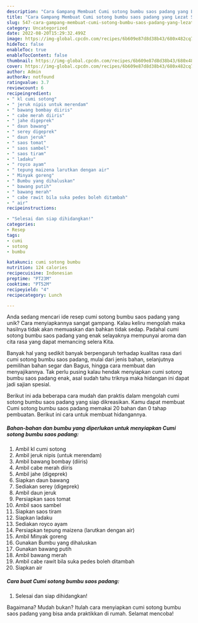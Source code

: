 ```yaml
---
description: "Cara Gampang Membuat Cumi sotong bumbu saos padang yang Lezat Sekali"
title: "Cara Gampang Membuat Cumi sotong bumbu saos padang yang Lezat Sekali"
slug: 547-cara-gampang-membuat-cumi-sotong-bumbu-saos-padang-yang-lezat-sekali
category: Uncategorized
date: 2022-08-20T15:29:32.499Z
image: https://img-global.cpcdn.com/recipes/6b609e87d8d38b43/680x482cq70/cumi-sotong-bumbu-saos-padang-foto-resep-utama.jpg
hideToc: false
enableToc: true
enableTocContent: false
thumbnail: https://img-global.cpcdn.com/recipes/6b609e87d8d38b43/680x482cq70/cumi-sotong-bumbu-saos-padang-foto-resep-utama.jpg
cover: https://img-global.cpcdn.com/recipes/6b609e87d8d38b43/680x482cq70/cumi-sotong-bumbu-saos-padang-foto-resep-utama.jpg
author: Admin
authorAv: notfound
ratingvalue: 3.7
reviewcount: 6
recipeingredient:
- " kl cumi sotong"
- " jeruk nipis untuk merendam"
- " bawang bombay diiris"
- " cabe merah diiris"
- " jahe digeprek"
- " daun bawang"
- " serey digeprek"
- " daun jeruk"
- " saos tomat"
- " saos sambel"
- " saos tiram"
- " ladaku"
- " royco ayam"
- " tepung maizena larutkan dengan air"
- " Minyak goreng"
- " Bumbu yang dihaluskan"
- " bawang putih"
- " bawang merah"
- " cabe rawit bila suka pedes boleh ditambah"
- " air"
recipeinstructions:

- "Selesai dan siap dihidangkan!"
categories:
- Resep
tags:
- cumi
- sotong
- bumbu

katakunci: cumi sotong bumbu 
nutrition: 124 calories
recipecuisine: Indonesian
preptime: "PT23M"
cooktime: "PT52M"
recipeyield: "4"
recipecategory: Lunch

---
```





Anda sedang mencari ide resep cumi sotong bumbu saos padang yang unik? Cara menyiapkannya sangat gampang. Kalau keliru mengolah maka hasilnya tidak akan memuaskan dan bahkan tidak sedap. Padahal cumi sotong bumbu saos padang yang enak selayaknya mempunyai aroma dan cita rasa yang dapat memancing selera Kita.





Banyak hal yang sedikit banyak berpengaruh terhadap kualitas rasa dari cumi sotong bumbu saos padang, mulai dari jenis bahan, selanjutnya pemilihan bahan segar dan Bagus, hingga cara membuat dan menyajikannya. Tak perlu pusing kalau hendak menyiapkan cumi sotong bumbu saos padang enak,      asal sudah tahu triknya maka hidangan ini dapat jadi sajian spesial.





















Berikut ini ada beberapa cara mudah dan praktis dalam mengolah cumi sotong bumbu saos padang yang siap dikreasikan. Kamu dapat membuat Cumi sotong bumbu saos padang memakai 20 bahan dan 0 tahap pembuatan. Berikut ini cara untuk membuat hidangannya.

<!--inarticleads1-->

##### Bahan-bahan dan bumbu yang diperlukan untuk menyiapkan Cumi sotong bumbu saos padang:

1. Ambil  kl cumi sotong
1. Ambil  jeruk nipis (untuk merendam)
1. Ambil  bawang bombay (diiris)
1. Ambil  cabe merah diiris
1. Ambil  jahe (digeprek)
1. Siapkan  daun bawang
1. Sediakan  serey (digeprek)
1. Ambil  daun jeruk
1. Persiapkan  saos tomat
1. Ambil  saos sambel
1. Siapkan  saos tiram
1. Siapkan  ladaku
1. Sediakan  royco ayam
1. Persiapkan  tepung maizena (larutkan dengan air)
1. Ambil  Minyak goreng
1. Gunakan  Bumbu yang dihaluskan
1. Gunakan  bawang putih
1. Ambil  bawang merah
1. Ambil  cabe rawit bila suka pedes boleh ditambah
1. Siapkan  air




<!--inarticleads2-->

##### Cara buat Cumi sotong bumbu saos padang:


1. Selesai dan siap dihidangkan!



Bagaimana? Mudah bukan? Itulah cara menyiapkan cumi sotong bumbu saos padang yang bisa anda praktikkan di rumah. Selamat mencoba!
